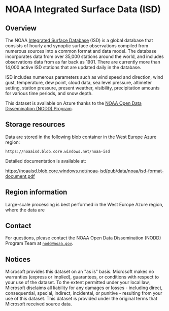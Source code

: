 # NOAA Integrated Surface Data (ISD)

## Overview

The NOAA [Integrated Surface Database](https://www.ncei.noaa.gov/access/metadata/landing-page/bin/iso?id=gov.noaa.ncdc:C00532) (ISD) is a global database that consists of hourly and synoptic surface observations compiled from numerous sources into a common format and data model. The database incorporates data from over 35,000 stations around the world, and includes observations data from as far back as 1901. There are currently more than 14,000 active ISD stations that are updated daily in the database.

ISD includes numerous parameters such as wind speed and direction, wind gust, temperature, dew point, cloud data, sea level pressure, altimeter setting, station pressure, present weather, visibility, precipitation amounts for various time periods, and snow depth.

This dataset is available on Azure thanks to the [NOAA Open Data Dissemination (NODD) Program](https://www.noaa.gov/information-technology/open-data-dissemination).


## Storage resources

Data are stored in the following blob container in the West Europe Azure region:

`https://noaaisd.blob.core.windows.net/noaa-isd`

Detailed documentation is available at:

<https://noaaisd.blob.core.windows.net/noaa-isd/pub/data/noaa/isd-format-document.pdf>


## Region information

Large-scale processing is best performed in the West Europe Azure region, where the data are 


## Contact

For questions, please contact the NOAA Open Data Dissemination (NODD) Program Team at [`nodd@noaa.gov`](mailto:nodd@noaa.gov?subject=azure%20isd%20question).


## Notices

Microsoft provides this dataset on an "as is" basis.  Microsoft makes no warranties (express or implied), guarantees, or conditions with respect to your use of the dataset.  To the extent permitted under your local law, Microsoft disclaims all liability for any damages or losses - including direct, consequential, special, indirect, incidental, or punitive - resulting from your use of this dataset.  This dataset is provided under the original terms that Microsoft received source data.
